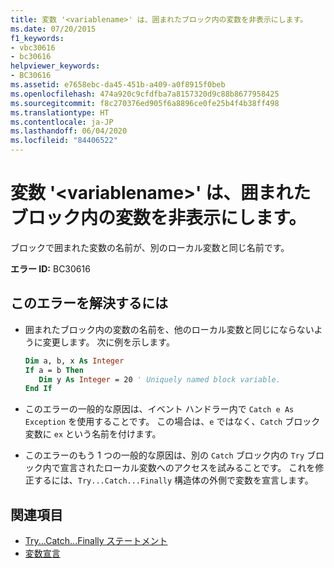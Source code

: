 ```yaml
---
title: 変数 '<variablename>' は、囲まれたブロック内の変数を非表示にします。
ms.date: 07/20/2015
f1_keywords:
- vbc30616
- bc30616
helpviewer_keywords:
- BC30616
ms.assetid: e7658ebc-da45-451b-a409-a0f8915f0beb
ms.openlocfilehash: 474a920c9cfdfba7a8157320d9c88b8677958425
ms.sourcegitcommit: f8c270376ed905f6a8896ce0fe25b4f4b38ff498
ms.translationtype: HT
ms.contentlocale: ja-JP
ms.lasthandoff: 06/04/2020
ms.locfileid: "84406522"
---
```

# <a name="variable-variablename-hides-a-variable-in-an-enclosing-block"></a>変数 '\<variablename>' は、囲まれたブロック内の変数を非表示にします。
ブロックで囲まれた変数の名前が、別のローカル変数と同じ名前です。  
  
 **エラー ID:** BC30616  
  
## <a name="to-correct-this-error"></a>このエラーを解決するには  
  
- 囲まれたブロック内の変数の名前を、他のローカル変数と同じにならないように変更します。 次に例を示します。  
  
    ```vb  
    Dim a, b, x As Integer  
    If a = b Then  
       Dim y As Integer = 20 ' Uniquely named block variable.  
    End If  
    ```  
  
- このエラーの一般的な原因は、イベント ハンドラー内で `Catch e As Exception` を使用することです。 この場合は、`e` ではなく、`Catch` ブロック変数に `ex` という名前を付けます。  
  
- このエラーのもう 1 つの一般的な原因は、別の `Catch` ブロック内の `Try` ブロック内で宣言されたローカル変数へのアクセスを試みることです。 これを修正するには、`Try...Catch...Finally` 構造体の外側で変数を宣言します。  
  
## <a name="see-also"></a>関連項目

- [Try...Catch...Finally ステートメント](../statements/try-catch-finally-statement.md)
- [変数宣言](../../programming-guide/language-features/variables/variable-declaration.md)
